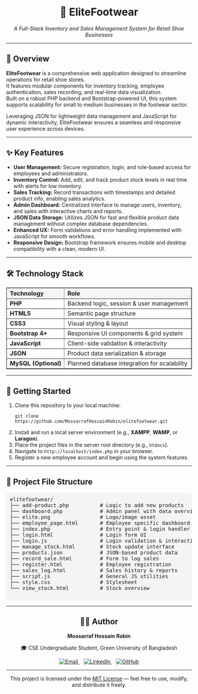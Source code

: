 <div align="center">
  <h1>👟 EliteFootwear</h1>
  <p><em>A Full-Stack Inventory and Sales Management System for Retail Shoe Businesses</em></p>
</div>

<hr />

<div>
  <h2>📌 Overview</h2>
  <p>
    <strong>EliteFootwear</strong> is a comprehensive web application designed to streamline operations for retail shoe stores.<br />
    It features modular components for inventory tracking, employee authentication, sales recording, and real-time data visualization.<br />
    Built on a robust PHP backend and Bootstrap-powered UI, this system supports scalability for small to medium businesses in the footwear sector.
  </p>
  <p>
    Leveraging JSON for lightweight data management and JavaScript for dynamic interactivity, EliteFootwear ensures a seamless and responsive user experience across devices.
  </p>
</div>

<hr />

<div>
  <h2>✨ Key Features</h2>
  <ul style="list-style-type: disc; padding-left: 20px;">
    <li><strong>User Management:</strong> Secure registration, login, and role-based access for employees and administrators.</li>
    <li><strong>Inventory Control:</strong> Add, edit, and track product stock levels in real time with alerts for low inventory.</li>
    <li><strong>Sales Tracking:</strong> Record transactions with timestamps and detailed product info, enabling sales analytics.</li>
    <li><strong>Admin Dashboard:</strong> Centralized interface to manage users, inventory, and sales with interactive charts and reports.</li>
    <li><strong>JSON Data Storage:</strong> Utilizes JSON for fast and flexible product data management without complex database dependencies.</li>
    <li><strong>Enhanced UX:</strong> Form validations and error handling implemented with JavaScript for smooth workflows.</li>
    <li><strong>Responsive Design:</strong> Bootstrap framework ensures mobile and desktop compatibility with a clean, modern UI.</li>
  </ul>
</div>

<hr />

<div>
  <h2>🛠️ Technology Stack</h2>
  <table border="1" cellpadding="8" cellspacing="0" width="100%" style="border-collapse: collapse;">
    <thead style="background-color: #f4f4f4; text-align: left;">
      <tr>
        <th>Technology</th>
        <th>Role</th>
      </tr>
    </thead>
    <tbody>
      <tr>
        <td><strong>PHP</strong></td>
        <td>Backend logic, session &amp; user management</td>
      </tr>
      <tr>
        <td><strong>HTML5</strong></td>
        <td>Semantic page structure</td>
      </tr>
      <tr>
        <td><strong>CSS3</strong></td>
        <td>Visual styling &amp; layout</td>
      </tr>
      <tr>
        <td><strong>Bootstrap 4+</strong></td>
        <td>Responsive UI components &amp; grid system</td>
      </tr>
      <tr>
        <td><strong>JavaScript</strong></td>
        <td>Client-side validation &amp; interactivity</td>
      </tr>
      <tr>
        <td><strong>JSON</strong></td>
        <td>Product data serialization &amp; storage</td>
      </tr>
      <tr>
        <td><strong>MySQL (Optional)</strong></td>
        <td>Planned database integration for scalability</td>
      </tr>
    </tbody>
  </table>
</div>

<hr />

<div>
  <h2>🚀 Getting Started</h2>
  <ol>
    <li>Clone this repository to your local machine:
      <pre><code>git clone https://github.com/MossarrafHossainRobin/elitefootwear.git</code></pre>
    </li>
    <li>Install and run a local server environment (e.g., <strong>XAMPP</strong>, <strong>WAMP</strong>, or <strong>Laragon</strong>).</li>
    <li>Place the project files in the server root directory (e.g., <code>htdocs</code>).</li>
    <li>Navigate to <code>http://localhost/index.php</code> in your browser.</li>
    <li>Register a new employee account and begin using the system features.</li>
  </ol>
</div>
<hr />

<div>
  <h2>📁 Project File Structure</h2>
  <pre style="background:#f4f4f4; padding:10px; border-radius:5px;">
elitefootwear/
├── add-product.php          # Logic to add new products
├── dashboard.php            # Admin panel with data overview
├── elite.png                # Logo/image asset
├── employee_page.html       # Employee specific dashboard
├── index.php                # Entry point & login handler
├── login.html               # Login form UI
├── login.js                 # Login validation & interactivity
├── manage_stock.html        # Stock update interface
├── products.json            # JSON-based product data
├── record_sale.html         # Form to log sales
├── register.html            # Employee registration
├── sales_log.html           # Sales history & reports
├── script.js                # General JS utilities
├── style.css                # Stylesheet
└── view_stock.html          # Stock overview
  </pre>
</div>

<hr />

<div align="center">
  <h2>👨‍💻 Author</h2>
  <p><strong>Mossarraf Hossain Robin</strong></p>
  <p>🎓 CSE Undergraduate Student, Green University of Bangladesh</p>
  <p>
    <a href="mailto:mossarrafhossainrobin@gmail.com" target="_blank" rel="noopener">
      <img src="https://img.shields.io/badge/Email-D14836?style=flat-square&logo=gmail&logoColor=white" alt="Email" />
    </a>
    &nbsp;&nbsp;
    <a href="https://linkedin.com/in/mossarrafhossainrobin" target="_blank" rel="noopener">
      <img src="https://img.shields.io/badge/LinkedIn-0A66C2?style=flat-square&logo=linkedin&logoColor=white" alt="LinkedIn" />
    </a>
    &nbsp;&nbsp;
    <a href="https://github.com/MossarrafHossainRobin" target="_blank" rel="noopener">
      <img src="https://img.shields.io/badge/GitHub-181717?style=flat-square&logo=github&logoColor=white" alt="GitHub" />
    </a>
  </p>

</div>

<hr />

<div align="center">
  <p>
    This project is licensed under the <a href="https://opensource.org/licenses/MIT" target="_blank" rel="noopener">MIT License</a> — feel free to use, modify, and distribute it freely.
  </p>
</div>
